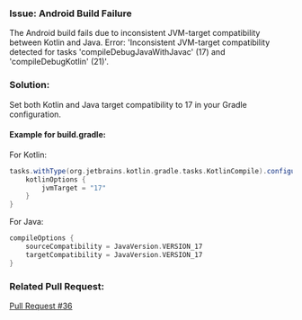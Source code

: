### Issue: Android Build Failure

The Android build fails due to inconsistent JVM-target compatibility between Kotlin and Java. Error: 'Inconsistent JVM-target compatibility detected for tasks 'compileDebugJavaWithJavac' (17) and 'compileDebugKotlin' (21)'.

### Solution:
Set both Kotlin and Java target compatibility to 17 in your Gradle configuration.

#### Example for build.gradle:

For Kotlin:
```groovy
tasks.withType(org.jetbrains.kotlin.gradle.tasks.KotlinCompile).configureEach {
    kotlinOptions {
        jvmTarget = "17"
    }
}
```

For Java:
```groovy
compileOptions {
    sourceCompatibility = JavaVersion.VERSION_17
    targetCompatibility = JavaVersion.VERSION_17
}
```

### Related Pull Request:
[Pull Request #36](https://github.com/deno78/DailyGems/pull/36)